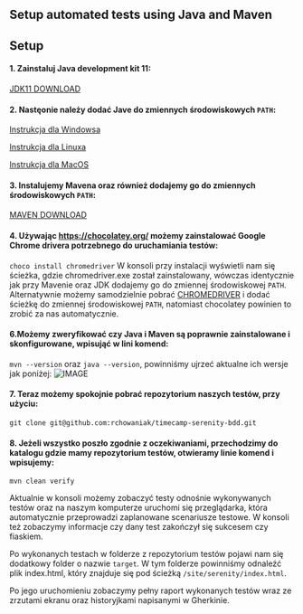 ## Setup automated tests using Java and Maven ##

## Setup

#### 1. Zainstaluj Java development kit 11:
[JDK11 DOWNLOAD](https://www.oracle.com/technetwork/java/javase/downloads/jdk11-downloads-5066655.html)

#### 2. Nastęonie należy dodać Jave do zmiennych środowiskowych `PATH`:
[Instrukcja dla Windowsa](https://javatutorial.net/set-java-home-windows-10)

[Instrukcja dla Linuxa](https://www.cyberciti.biz/faq/linux-unix-set-java_home-path-variable/)

[Instrukcja dla MacOS](https://www.mkyong.com/java/how-to-set-java_home-environment-variable-on-mac-os-x/)

#### 3. Instalujemy Mavena oraz również dodajemy go do zmiennych środowiskowych `PATH`:
[MAVEN DOWNLOAD](https://maven.apache.org/install.html)

#### 4. Używając https://chocolatey.org/ możemy zainstalować Google Chrome drivera potrzebnego do uruchamiania testów:
`choco install chromedriver`
W konsoli przy instalacji wyświetli nam się ścieżka, gdzie chromedriver.exe został zainstalowany, wówczas
identycznie jak przy Mavenie oraz JDK dodajemy go do zmiennej środowiskowej `PATH`. Alternatywnie możemy samodzielnie 
pobrać [CHROMEDRIVER](http://chromedriver.chromium.org/downloads) i dodać ścieżkę do zmiennej środowiskowej `PATH`, natomiast chocolatey powinien to zrobić za nas automatycznie.

#### 6.Możemy zweryfikować czy Java i Maven są poprawnie zainstalowane i skonfigurowane, wpisująć w lini komend:
`mvn --version` oraz `java --version`, powinniśmy ujrzeć aktualne ich wersje jak poniżej:
![IMAGE](https://i.imgur.com/ozT4gea.png)

#### 7. Teraz możemy spokojnie pobrać repozytorium naszych testów, przy użyciu:
`git clone git@github.com:rchowaniak/timecamp-serenity-bdd.git`

#### 8. Jeżeli wszystko poszło zgodnie z oczekiwaniami, przechodzimy do katalogu gdzie mamy repozytorium testów, otwieramy linie komend i wpisujemy:
`mvn clean verify`

Aktualnie w konsoli możemy zobaczyć testy odnośnie wykonywanych testów oraz na naszym komputerze uruchomi się przeglądarka, która automatycznie przeprowadzi
zaplanowane scenariusze testowe. W konsoli też zobaczymy informacje czy dany test zakończył się sukcesem czy fiaskiem.

Po wykonanych testach w folderze z repozytorium testów pojawi nam się dodatkowy folder o nazwie `target`. W tym folderze powinniśmy odnaleźć plik index.html, który
znajduje się pod ścieżką `/site/serenity/index.html`. 

Po jego uruchomieniu zobaczymy pełny raport wykonanych testów wraz ze zrzutami ekranu oraz historyjkami napisanymi w Gherkinie.
